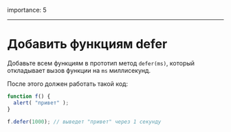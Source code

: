 importance: 5

---

# Добавить функциям defer

Добавьте всем функциям в прототип метод `defer(ms)`, который откладывает вызов функции на `ms` миллисекунд.

После этого должен работать такой код:

```js
function f() {
  alert( "привет" );
}

f.defer(1000); // выведет "привет" через 1 секунду
```

